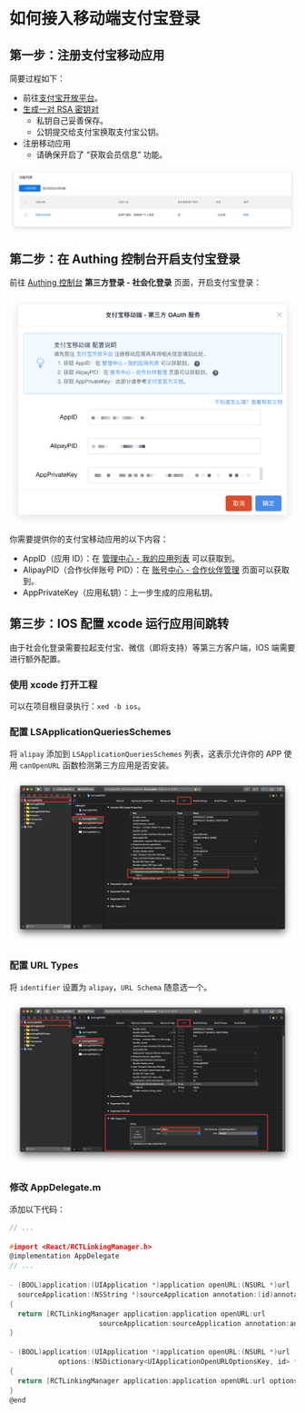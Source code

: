 # 如何接入移动端支付宝登录

## 第一步：注册支付宝移动应用

简要过程如下：

- 前往[支付宝开放平台](https://openhome.alipay.com/)。
- [生成一对 RSA 密钥对](https://docs.open.alipay.com/291/105971/)
  - 私钥自己妥善保存。
  - 公钥提交给支付宝换取支付宝公钥。
- 注册移动应用
  - 请确保开启了 “获取会员信息” 功能。

![](./images/aliapy-functions.png)

## 第二步：在 Authing 控制台开启支付宝登录

前往 [Authing 控制台](https://authing.cn/dashboard) **第三方登录 - 社会化登录** 页面，开启支付宝登录：

![](./images/enable-alipaymobile.png)

你需要提供你的支付宝移动应用的以下内容：
- AppID（应用 ID）：在 [管理中心 - 我的应用列表](https://openhome.alipay.com/platform/appManage.htm#/apps) 可以获取到。
- AlipayPID（合作伙伴账号 PID）：在 [账号中心 - 合作伙伴管理](https://openhome.alipay.com/platform/accountSetting.htm) 页面可以获取到。
- AppPrivateKey（应用私钥）：上一步生成的应用私钥。

## 第三步：IOS 配置 xcode 运行应用间跳转

由于社会化登录需要拉起支付宝、微信（即将支持）等第三方客户端，IOS 端需要进行额外配置。

### 使用 xcode 打开工程

可以在项目根目录执行：`xed -b ios`。

### 配置 LSApplicationQueriesSchemes

将 `alipay` 添加到 `LSApplicationQueriesSchemes` 列表，这表示允许你的 APP 使用 `canOpenURL` 函数检测第三方应用是否安装。

![](./images/LSApplicationQueriesSchemes.png)

### 配置 URL Types

将 `identifier` 设置为 `alipay`，`URL Schema` 随意选一个。

![](./images/urltypes.png)

### 修改 AppDelegate.m

添加以下代码：

```c
// ...

#import <React/RCTLinkingManager.h>
@implementation AppDelegate
// ...

- (BOOL)application:(UIApplication *)application openURL:(NSURL *)url
  sourceApplication:(NSString *)sourceApplication annotation:(id)annotation
{
  return [RCTLinkingManager application:application openURL:url
                      sourceApplication:sourceApplication annotation:annotation];
}

- (BOOL)application:(UIApplication *)application openURL:(NSURL *)url
            options:(NSDictionary<UIApplicationOpenURLOptionsKey, id> *)options
{
  return [RCTLinkingManager application:application openURL:url options:options];
}
@end
```

